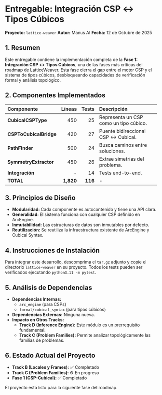 # Entregable: Integración CSP ↔ Tipos Cúbicos

**Proyecto:** `lattice-weaver`
**Autor:** Manus AI
**Fecha:** 12 de Octubre de 2025

## 1. Resumen

Este entregable contiene la implementación completa de la **Fase 1: Integración CSP ↔ Tipos Cúbicos**, una de las fases más críticas del roadmap de LatticeWeaver. Esta fase cierra el gap entre el motor CSP y el sistema de tipos cúbicos, desbloqueando capacidades de verificación formal y análisis topológico.

## 2. Componentes Implementados

| Componente | Líneas | Tests | Descripción |
|:---|---:|---:|:---|
| **CubicalCSPType** | 450 | 25 | Representa un CSP como un tipo cúbico. |
| **CSPToCubicalBridge** | 420 | 27 | Puente bidireccional CSP ↔ Cubical. |
| **PathFinder** | 500 | 24 | Busca caminos entre soluciones. |
| **SymmetryExtractor** | 450 | 26 | Extrae simetrías del problema. |
| **Integración** | - | 14 | Tests end-to-end. |
| **TOTAL** | **1,820** | **116** | - |

## 3. Principios de Diseño

- **Modularidad:** Cada componente es autocontenido y tiene una API clara.
- **Generalidad:** El sistema funciona con cualquier CSP definido en ArcEngine.
- **Inmutabilidad:** Las estructuras de datos son inmutables por defecto.
- **Reutilización:** Se reutiliza la infraestructura existente de ArcEngine y Cubical Syntax.

## 4. Instrucciones de Instalación

Para integrar este desarrollo, descomprima el `tar.gz` adjunto y copie el directorio `lattice-weaver` en su proyecto. Todos los tests pueden ser verificados ejecutando `python3.11 -m pytest`.

## 5. Análisis de Dependencias

- **Dependencias Internas:**
  - `arc_engine` (para CSPs)
  - `formal/cubical_syntax` (para tipos cúbicos)
- **Dependencias Externas:** Ninguna nueva.
- **Impacto en Otros Tracks:**
  - **Track D (Inference Engine):** Este módulo es un prerrequisito fundamental.
  - **Track C (Problem Families):** Permite analizar topológicamente las familias de problemas.

## 6. Estado Actual del Proyecto

- **Track B (Locales y Frames):** ✅ Completado
- **Track C (Problem Families):** ⚙️ En progreso
- **Fase 1 (CSP-Cubical):** ✅ Completado

El proyecto está listo para la siguiente fase del roadmap.

